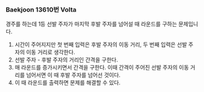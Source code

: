 ### Baekjoon 13610번 Volta

경주를 하는데 1등 선발 주자가 마지막 후발 주자를 넘어설 때 라운드를 구하는 문제입니다.

1. 시간이 주어지지만 첫 번째 입력은 후발 주자의 이동 거리, 두 번째 입력은 선발 주자의 이동 거리로 생각한다.
2. 선발 주자 - 후발 주자의 거리인 간격을 구한다.
3. 매 라운드를 증가시키면서 간격을 구한다. 이때 간격이 주어진 선발 주자의 이동 거리를 넘어서면 이 때 후발 주자를 넘어선 것이다.
4. 이 때 라운드를 출력하면 문제를 해결할 수 있다.